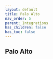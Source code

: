 ```yaml
---
layout: default
title: Palo Alto
nav_order: 5
parent: Integrations
has_children: false
has_toc: false
---
```


## Palo Alto